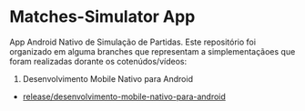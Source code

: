 # Matches-Simulator App

App Android Nativo de Simulação de Partidas. Este repositório foi organizado em alguma branches que representam a 
simplementaçãoes que foram realizadas dorante os cotenúdos/vídeos:

1. Desenvolvimento Mobile Nativo para Android
- [release/desenvolvimento-mobile-nativo-para-android](https://github.com/Fredericoef/matches-simulator/tree/release/desenvolvimento-mobile-nativo-para-android)


